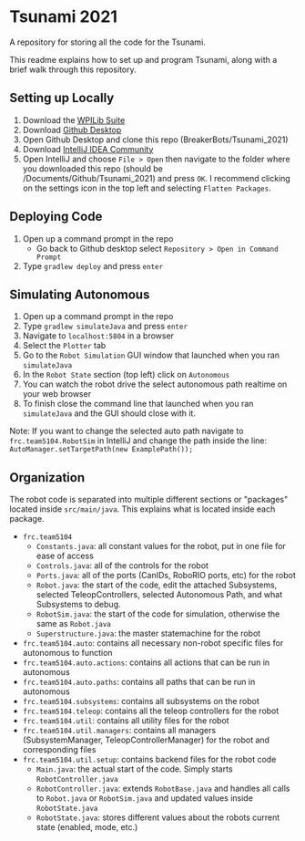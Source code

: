 # Tsunami 2021
A repository for storing all the code for the Tsunami.

This readme explains how to set up and program Tsunami, 
along with a brief walk through this repository.

## Setting up Locally
1) Download the [WPILib Suite](https://docs.wpilib.org/en/stable/docs/zero-to-robot/step-2/wpilib-setup.html)
2) Download [Github Desktop](https://desktop.github.com/)
3) Open Github Desktop and clone this repo (BreakerBots/Tsunami_2021)
4) Download [IntelliJ IDEA Community](https://www.jetbrains.com/idea/download/#section=windows)
5) Open IntelliJ and choose `File > Open` then navigate to the folder where
you downloaded this repo (should be /Documents/Github/Tsunami_2021) and press `OK`. 
I recommend clicking on the settings icon in the top left and selecting
`Flatten Packages`.

## Deploying Code
1) Open up a command prompt in the repo
    - Go back to Github desktop select `Repository > Open in Command Prompt`
2) Type `gradlew deploy` and press `enter`

## Simulating Autonomous
1) Open up a command prompt in the repo
2) Type `gradlew simulateJava` and press `enter`
3) Navigate to `localhost:5804` in a browser
4) Select the `Plotter` tab
5) Go to the `Robot Simulation` GUI window that launched when you ran `simulateJava`
6) In the `Robot State` section (top left) click on `Autonomous`
7) You can watch the robot drive the select autonomous path realtime on your web browser
8) To finish close the command line that launched when you ran `simulateJava` and the GUI should
close with it.

Note: If you want to change the selected auto path navigate to `frc.team5104.RobotSim`
   in IntelliJ and change the path inside the line: `AutoManager.setTargetPath(new ExamplePath());`

## Organization
The robot code is separated into multiple different sections or "packages" located inside
`src/main/java`. This explains what is located inside each package.
- `frc.team5104`
    - `Constants.java`: all constant values for the robot, put in one file for ease of access
    - `Controls.java`: all of the controls for the robot
    - `Ports.java`: all of the ports (CanIDs, RoboRIO ports, etc) for the robot
    - `Robot.java`: the start of the code, edit the attached Subsystems, selected TeleopControllers,
    selected Autonomous Path, and what Subsystems to debug.
    - `RobotSim.java`: the start of the code for simulation, otherwise the same as `Robot.java`
    - `Superstructure.java`: the master statemachine for the robot
- `frc.team5104.auto`: contains all necessary non-robot specific files for autonomous to function
- `frc.team5104.auto.actions`: contains all actions that can be run in autonomous
- `frc.team5104.auto.paths`: contains all paths that can be run in autonomous
- `frc.team5104.subsystems`: contains all subsystems on the robot
- `frc.team5104.teleop`: contains all the teleop controllers for the robot
- `frc.team5104.util`: contains all utility files for the robot
- `frc.team5104.util.managers`: contains all managers (SubsystemManager, TeleopControllerManager) for the robot
and corresponding files
- `frc.team5104.util.setup`: contains backend files for the robot code
    - `Main.java`: the actual start of the code. Simply starts `RobotController.java`
    - `RobotController.java`: extends `RobotBase.java` and handles all calls to `Robot.java`
    or `RobotSim.java` and updated values inside `RobotState.java`
    - `RobotState.java`: stores different values about the robots current state (enabled, mode, etc.)